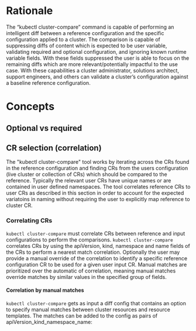 

# Rationale

The “kubectl cluster-compare” command is capable of performing an intelligent diff between a reference configuration and
the specific configuration applied to a cluster. The comparison is capable of suppressing diffs of content which is
expected to be user variable, validating required and optional configuration, and ignoring known runtime variable
fields. With these fields suppressed the user is able to focus on the remaining diffs which are more
relevant/potentially impactful to the use case. With these capabilities a cluster administrator, solutions architect,
support engineers, and others can validate a cluster’s configuration against a baseline reference configuration.

# Concepts

## Optional vs required

## CR selection (correlation)

The "kubectl cluster-compare" tool works by iterating across the CRs found in the reference configuration and finding
CRs from the users configuration (live cluster or collection of CRs) which should be compared to the
reference. Typically the relevant user CRs have unique names or are contained in user defined namespaces. The tool
correlates reference CRs to user CRs as described in this section in order to account for the expected variatoins in
naming without requiring the user to explicitly map reference to cluster CR.

### Correlating CRs

`kubectl cluster-compare` must correlate CRs between reference and input configurations to perform the
comparisons. `kubectl cluster-compare` correlates CRs by using the apiVersion, kind, namespace and name fields of the
CRs to perform a nearest match correlation. Optionally the user may provide a manual override of the correlation to
identify a specific reference configuration CR to be used for a given user input CR. Manual matches are prioritized over
the automatic of correlation, meaning manual matches override matches by similar values in the specified group of
fields.

#### Correlation by manual matches

`kubectl cluster-compare` gets as input a diff config that contains an option to specify manual matches between cluster
resources and resource templates. The matches can be added to the config as pairs of apiVersion_kind_namespace_name:
<Template File Name>. For cluster scoped CRs that don't have a namespace the matches can be added as pairs of
apiVersion_kind_name: <Template File Name>.

#### Correlation by group of fields (apiVersion, kind, namespace and name)

When there is no manual match for a CR the command will try to match a template for the resource by looking at the
4-tuple: apiVersion, kind, namespace and name . The Correlation is based on which fields in the templates that are not
user-variable. Templates get matched to resources based on all the features from the 4-tuple that are declared fixed (
not user-variable) in the templates.

For example a template with a fixed namespace, kind, name and templated (user-variable) apiVersion will only be a
potential match by the kind-namespace-name criterion.

For each resource the group correlation will be done by the next logic:

1. Exact match of apiVersion-kind-namespace-name
    1. If single result in reference, comparison will be done
1. Exact Match in 3/4 fields from apiVersion, kind, namespace, name. ( meaning exact match in: kind-namespace-name or
   apiVersion-kind-name or apiVersion-kind-namespace)
    1. If single result in reference, comparison will be done
1. Exact Match in 2/4 fields from apiVersion, kind, namespace, name. ( meaning exact match in: kind-namespace or
   kind-name or apiVersion-kind)
    1. If single result in reference, comparison will be done
1. Match kind
    1. If single result in reference, comparison will be done
1. No match – comparison cannot be made and the file is flagged as unmatched.

We can phrase this logic in a more general form. Each CR will be correlated to a template with an exact match in the
largest number of fields from this group:  apiVersion, kind, namespace, name.

## How it works 
* eg how templates pull content into reference prior to compare

## Limits
## Single CR scope
This tool provides a context aware diff function. In some cases the reference may further provide validation of values
in the CRs. This validation operates within the scope of a the current CR. Any validation of values across multiple CRs
is out of scope.

## CR validation
This tool performs a diff of a CR against the reference. It does not have access to resources outside the scope of what
is available through the cluster's API. This places validation of the configuration against underlying platform
hardware, os configuratoin, etc (unless available through the api) out of scope.

# Example use cases

To Compare a known valid reference configuration with a live cluster:

`kubectl cluster-compare -r <referenceConfigurationDirecotry>`

To Compare a known valid reference configuration with a local set of CRs:

`kubectl cluster-compare -r <referenceConfigurationDirecotry> -f <inputConfiguration>`

To Compare a known valid reference configuration with a live cluster and with a user config:

`kubectl cluster-compare -r <referenceConfigurationDirecotry> -c <userConfig>`

To Run a known valid reference configuration with a must-gather output:

`kubectl cluster-compare -r <referenceConfigurationDirecotry> -f "must-gather*/*/cluster-scoped-resources","must-gather*/*/namespaces" -R`

# Understanding the output

# Options and advanced usage

## Kubectl Environment Variables
The tool is responsive to KUBECTL_EXTERNAL_DIFF environment variable (same as oc diff). This allows you to tailor the output formatting to suit your preference. 

side-by-side comparison (total width 150 characters) with:
`KUBECTL_EXTERNAL_DIFF="diff -y -W 150"`

# Troubleshooting

## False Positives

### Reference Designs CRs may change (or not) from one cluster version to another version
The tool sometimes reports CR to be missing completely while in the live cluster environment the CR is present. This can happen at times because the tool is not correctly identifying the operator versions of these CRs or template's critical fields don't match cluster CRs.

#### Example #1:
```
Missing required CRs: 
DU-Reference:
  Tuning:
  - ConsoleOperatorDisable.yaml
  - DisableSnoNetworkDiag.yaml

[cluster]$ kubectl get network -A
NAME      AGE
cluster   5d20h
[cluster]$ kubectl get console -A
NAME      AGE
cluster   5d20h
```
#### Example #2:
```
Cluster CR
apiVersion: sriovnetwork.openshift.io/v1
kind: SriovNetworkNodePolicy
metadata:
  name: $name
  namespace: openshift-sriov-network-operator
  
Template CR
apiVersion: sriovnetwork.openshift.io/v1
kind: SriovNetworkNodePolicy
metadata:
  name: sriov
  namespace: openshift-sriov-network-operator
```

In such scenarios take these steps:
1. Ensure the lastest version of tool is updated with the most recent version of CR.
2. Ensure that template has the same api-version-kind-name-namespace as the cluster CR.

### There can be more than one Reference Design CR of the same Kind

In this case you will have a warning presented before the diff output, formatted similar to this:
`W0402 15:19:36.531169 3578413 corelator.go:144] More then one template with same apiVersion, metadata_name, metadata_namespace, kind. These templates wont be used for corelation. To use them use different corelator (manual matching) or remove one of them from the reference. Template names are: XConfig.yaml, YConfig.yaml`

This means the template contains two CRs with the same apiversion-kind-name-namespace but different spec. In such cases comment out the template CRs from the metadata.yaml that are more accurate with CRs under comparison.

